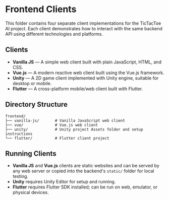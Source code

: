 # Frontend Clients

This folder contains four separate client implementations for the TicTacToe AI project. Each client demonstrates how to interact with the same backend API using different technologies and platforms.

## Clients

- **Vanilla JS** — A simple web client built with plain JavaScript, HTML, and CSS.
- **Vue.js** — A modern reactive web client built using the Vue.js framework.
- **Unity** — A 2D game client implemented with Unity engine, suitable for desktop or mobile.
- **Flutter** — A cross-platform mobile/web client built with Flutter.

## Directory Structure

```
frontend/
├── vanilla-js/       # Vanilla JavaScript web client
├── vue/              # Vue.js web client
├── unity/            # Unity project Assets folder and setup instructions
└── flutter/          # Flutter client project
```

## Running Clients

- **Vanilla JS** and **Vue.js** clients are static websites and can be served by any web server or copied into the backend's `static/` folder for local testing.
- **Unity** requires Unity Editor for setup and running.
- **Flutter** requires Flutter SDK installed; can be run on web, emulator, or physical devices.
